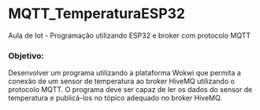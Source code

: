 # MQTT_TemperaturaESP32
Aula de Iot - Programação utilizando ESP32 e broker com protocolo MQTT
### Objetivo: 
Desenvolver um programa utilizando a plataforma Wokwi que permita a conexão de um sensor de temperatura ao broker HiveMQ utilizando o protocolo MQTT. O programa deve ser capaz de ler os dados do sensor de temperatura e publicá-los no tópico adequado no broker HiveMQ.

